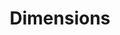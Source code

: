 ---
layout: default
cost: Free and paid versions
description: ''
last_edit: Thu, 02 Dec 2021 11:47:26 GMT
location: https://www.dimensions.ai/products/free/
shortname: dimensions
title: Dimensions
uuid: dcff88bd-fe6b-4fdb-8159-809bf9d7bc1c
---